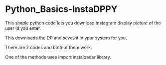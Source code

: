 # Python_Basics-InstaDPPY
This simple python code lets you download Instagram display picture of the user id you enter.

This downloads the DP and saves it in ypur system for you.

There are 2 codes and both of them work.

One of the methods uses import instaloader library.
